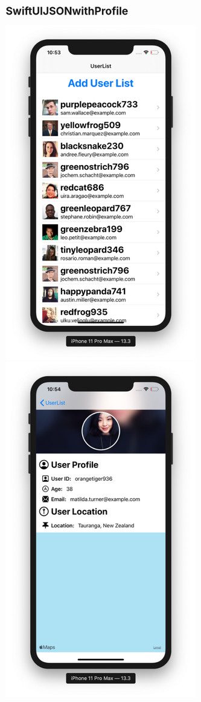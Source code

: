 # SwiftUIJSONwithProfile

![](https://github.com/ram4ik/SwiftUIJSONwithProfile/blob/master/SwiftUIJSONwithProfile/Assets.xcassets/Screenshot%202019-12-28%20at%2010.53.02.imageset/Screenshot%202019-12-28%20at%2010.53.02.png)
![](https://github.com/ram4ik/SwiftUIJSONwithProfile/blob/master/SwiftUIJSONwithProfile/Assets.xcassets/Screenshot%202019-12-28%20at%2010.54.36.imageset/Screenshot%202019-12-28%20at%2010.54.36.png)

